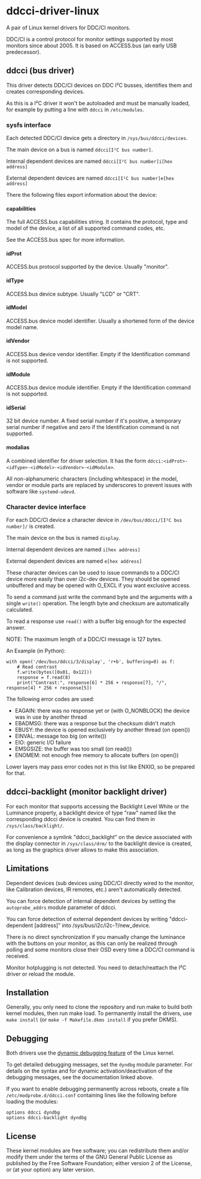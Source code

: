 # ddcci-driver-linux #

A pair of Linux kernel drivers for DDC/CI monitors.

DDC/CI is a control protocol for monitor settings supported by most monitors since about 2005.
It is based on ACCESS.bus (an early USB predecessor).

## ddcci (bus driver) ##

This driver detects DDC/CI devices on DDC I²C busses, identifies them and creates corresponding devices.

As this is a I²C driver it won't be autoloaded and must be manually loaded, for example by putting a line with `ddcci`
in `/etc/modules`.

### sysfs interface ###

Each detected DDC/CI device gets a directory in `/sys/bus/ddcci/devices`.

The main device on a bus is named `ddcci[I²C bus number]`.

Internal dependent devices are named `ddcci[I²C bus number]i[hex address]`

External dependent devices are named `ddcci[I²C bus number]e[hex address]`

There the following files export information about the device:

#### capabilities ####

The full ACCESS.bus capabilities string. It contains the protocol, type and model of the device,
a list of all supported command codes, etc.

See the ACCESS.bus spec for more information.

#### idProt ####

ACCESS.bus protocol supported by the device. Usually "monitor".

#### idType ####

ACCESS.bus device subtype. Usually "LCD" or "CRT".

#### idModel ####

ACCESS.bus device model identifier. Usually a shortened form of the device model name.

#### idVendor ####

ACCESS.bus device vendor identifier. Empty if the Identification command is not supported.

#### idModule ####

ACCESS.bus device module identifier. Empty if the Identification command is not supported.

#### idSerial ####

32 bit device number. A fixed serial number if it's positive, a temporary serial number if negative and zero if the
Identification command is not supported.

#### modalias ####

A combined identifier for driver selection. It has the form `ddcci:<idProt>-<idType>-<idModel>-<idVendor>-<idModule>`.

All non-alphanumeric characters (including whitespace) in the model, vendor or module parts are replaced by
underscores to prevent issues with software like `systemd-udevd`.

### Character device interface ###

For each DDC/CI device a character device in `/dev/bus/ddcci/[I²C bus number]/` is created.

The main device on the bus is named `display`.

Internal dependent devices are named `i[hex address]`

External dependent devices are named `e[hex address]`

These character devices can be used to issue commands to a DDC/CI device more easily than over i2c-dev devices.
They should be opened unbuffered and may be opened with O_EXCL if you want exclusive access.

To send a command just write the command byte and the arguments with a single `write()` operation. The length byte and
checksum are automatically calculated.

To read a response use `read()` with a buffer big enough for the expected answer.

NOTE: The maximum length of a DDC/CI message is 127 bytes.

An Example (in Python):

	with open('/dev/bus/ddcci/3/display', 'r+b', buffering=0) as f:
		# Read contrast
		f.write(bytes([0x01, 0x12]))
		response = f.read(8)
		print("Contrast:", response[6] * 256 + response[7], "/", response[4] * 256 + response[5])

The following error codes are used:

* EAGAIN: there was no response yet or (with O_NONBLOCK) the device was in use by another thread
* EBADMSG: there was a response but the checksum didn't match
* EBUSY: the device is opened exclusively by another thread (on open())
* EINVAL: message too big (on write())
* EIO: generic I/O failure
* EMSGSIZE: the buffer was too small (on read())
* ENOMEM: not enough free memory to allocate buffers (on open())

Lower layers may pass error codes not in this list like ENXIO, so be prepared for that.

## ddcci-backlight (monitor backlight driver) ##

For each monitor that supports accessing the Backlight Level White or the Luminance property, a backlight device of type "raw" named like the corresponding ddcci device is created. You can find them
in `/sys/class/backlight/`.

For convenience a symlink "ddcci_backlight" on the device associated with the display connector in `/sys/class/drm/` to the backlight device is created, as long as the graphics driver allows to make this association.

## Limitations ##

Dependent devices (sub devices using DDC/CI directly wired to the monitor, like Calibration devices, IR remotes, etc.) aren't automatically detected.

You can force detection of internal dependent devices by setting the `autoprobe_addrs` module parameter of ddcci.

You can force detection of external dependent devices by writing "ddcci-dependent [address]" into
/sys/bus/i2c/i2c-?/new_device.

There is no direct synchronization if you manually change the luminance with the buttons on your monitor, as this can
only be realized through polling and some monitors close their OSD every time a DDC/CI command is received.

Monitor hotplugging is not detected. You need to detach/reattach the I²C driver or reload the module.

## Installation ##

Generally, you only need to clone the repository and run make to build both kernel modules, then run make load. To permanently install the drivers, use `make install` (or `make -f Makefile.dkms install` if you prefer DKMS).

## Debugging ##

Both drivers use the [dynamic debugging feature](https://www.kernel.org/doc/html/latest/admin-guide/dynamic-debug-howto.html) of the Linux kernel.

To get detailed debugging messages, set the `dyndbg` module parameter. For details on the syntax and for dynamic activation/deactivation of the debugging messages, see the documentation linked above.

If you want to enable debugging permanently across reboots, create a file `/etc/modprobe.d/ddcci.conf` containing lines like the following before loading the modules:

	options ddcci dyndbg
	options ddcci-backlight dyndbg

## License ##

These kernel modules are free software; you can redistribute them and/or modify them under the terms of the GNU General Public License as published by the Free Software Foundation; either version 2 of the License, or (at your option) any later version.
